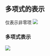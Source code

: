 ## 多项式的表示
仅表示非零项
![](http://qiniu.rearib.top/20191911/1627-e.png)

### 多项式表示
![](http://qiniu.rearib.top/20191911/1628-d.png)


